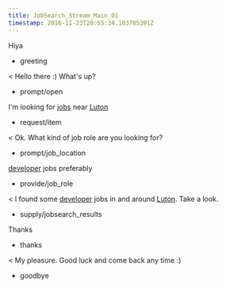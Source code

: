 ```yaml
---
title: JobSearch_Stream_Main_01
timestamp: 2016-11-23T20:55:34.103785391Z
---
```

Hiya
* greeting

< Hello there :) What's up?
* prompt/open

I'm looking for [jobs](item_type) near [Luton](location)
* request/item

< Ok. What kind of job role are you looking for?
* prompt/job_location

[developer](jobrole) jobs preferably
* provide/job_role

< I found some [developer](jobrole) jobs in and around [Luton](location). Take a look.
* supply/jobsearch_results

Thanks
* thanks

< My pleasure. Good luck and come back any time :)
* goodbye
